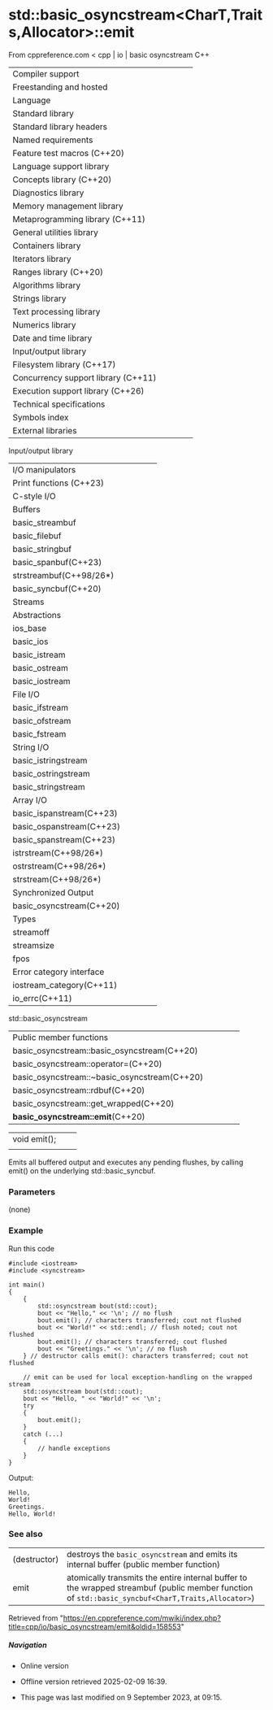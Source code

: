 # std::basic_osyncstream<CharT,Traits,Allocator>::emit

From cppreference.com
< cpp‎ | io‎ | basic osyncstream
C++

|  |  |  |  |  |
| --- | --- | --- | --- | --- |
| Compiler support | | | | |
| Freestanding and hosted | | | | |
| Language | | | | |
| Standard library | | | | |
| Standard library headers | | | | |
| Named requirements | | | | |
| Feature test macros (C++20) | | | | |
| Language support library | | | | |
| Concepts library (C++20) | | | | |
| Diagnostics library | | | | |
| Memory management library | | | | |
| Metaprogramming library (C++11) | | | | |
| General utilities library | | | | |
| Containers library | | | | |
| Iterators library | | | | |
| Ranges library (C++20) | | | | |
| Algorithms library | | | | |
| Strings library | | | | |
| Text processing library | | | | |
| Numerics library | | | | |
| Date and time library | | | | |
| Input/output library | | | | |
| Filesystem library (C++17) | | | | |
| Concurrency support library (C++11) | | | | |
| Execution support library (C++26) | | | | |
| Technical specifications | | | | |
| Symbols index | | | | |
| External libraries | | | | |

Input/output library

|  |  |  |  |  |
| --- | --- | --- | --- | --- |
| I/O manipulators | | | | |
| Print functions (C++23) | | | | |
| C-style I/O | | | | |
| Buffers | | | | |
| basic_streambuf | | | | |
| basic_filebuf | | | | |
| basic_stringbuf | | | | |
| basic_spanbuf(C++23) | | | | |
| strstreambuf(C++98/26\*) | | | | |
| basic_syncbuf(C++20) | | | | |
| Streams | | | | |
| Abstractions | | | | |
| ios_base | | | | |
| basic_ios | | | | |
| basic_istream | | | | |
| basic_ostream | | | | |
| basic_iostream | | | | |
| File I/O | | | | |
| basic_ifstream | | | | |
| basic_ofstream | | | | |
| basic_fstream | | | | |
| String I/O | | | | |
| basic_istringstream | | | | |
| basic_ostringstream | | | | |
| basic_stringstream | | | | |
| Array I/O | | | | |
| basic_ispanstream(C++23) | | | | |
| basic_ospanstream(C++23) | | | | |
| basic_spanstream(C++23) | | | | |
| istrstream(C++98/26\*) | | | | |
| ostrstream(C++98/26\*) | | | | |
| strstream(C++98/26\*) | | | | |
| Synchronized Output | | | | |
| basic_osyncstream(C++20) | | | | |
| Types | | | | |
| streamoff | | | | |
| streamsize | | | | |
| fpos | | | | |
| Error category interface | | | | |
| iostream_category(C++11) | | | | |
| io_errc(C++11) | | | | |

std::basic_osyncstream

|  |  |  |  |  |
| --- | --- | --- | --- | --- |
| Public member functions | | | | |
| basic_osyncstream::basic_osyncstream(C++20) | | | | |
| basic_osyncstream::operator=(C++20) | | | | |
| basic_osyncstream::~basic_osyncstream(C++20) | | | | |
| basic_osyncstream::rdbuf(C++20) | | | | |
| basic_osyncstream::get_wrapped(C++20) | | | | |
| ****basic_osyncstream::emit****(C++20) | | | | |

|  |  |  |
| --- | --- | --- |
| void emit(); |  |  |
|  |  |  |

Emits all buffered output and executes any pending flushes, by calling emit() on the underlying std::basic_syncbuf.

### Parameters

(none)

### Example

Run this code

```
#include <iostream>
#include <syncstream>
 
int main()
{
    {
        std::osyncstream bout(std::cout);
        bout << "Hello," << '\n'; // no flush
        bout.emit(); // characters transferred; cout not flushed
        bout << "World!" << std::endl; // flush noted; cout not flushed
        bout.emit(); // characters transferred; cout flushed
        bout << "Greetings." << '\n'; // no flush
    } // destructor calls emit(): characters transferred; cout not flushed
 
    // emit can be used for local exception-handling on the wrapped stream
    std::osyncstream bout(std::cout);
    bout << "Hello, " << "World!" << '\n';
    try
    {
        bout.emit();
    }
    catch (...)
    {
        // handle exceptions
    }
}

```

Output:

```
Hello,
World!
Greetings.
Hello, World!

```

### See also

|  |  |
| --- | --- |
| (destructor) | destroys the `basic_osyncstream` and emits its internal buffer   (public member function) |
| emit | atomically transmits the entire internal buffer to the wrapped streambuf   (public member function of `std::basic_syncbuf<CharT,Traits,Allocator>`) |

Retrieved from "<https://en.cppreference.com/mwiki/index.php?title=cpp/io/basic_osyncstream/emit&oldid=158553>"

##### Navigation

- Online version
- Offline version retrieved 2025-02-09 16:39.

- This page was last modified on 9 September 2023, at 09:15.